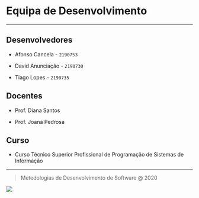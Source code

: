 # Equipa de Desenvolvimento

____

## Desenvolvedores

* Afonso Cancela - 
  `2190753`

* David Anunciação - 
  `2190730`

* Tiago Lopes - 
  `2190735`

## Docentes

* Prof. Diana Santos

- Prof. Joana Pedrosa

## Curso

* Curso Técnico Superior Profissional de Programação de Sistemas de Informação

____

> Metedologias de Desenvolvimento de Software @ 2020

![](https://bit.ly/3dy3xke)